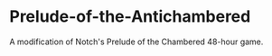 Prelude-of-the-Antichambered
========================

A modification of Notch's Prelude of the Chambered 48-hour game.
